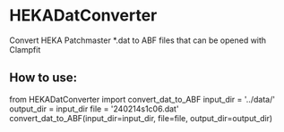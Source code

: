 # HEKADatConverter
Convert HEKA Patchmaster *.dat to ABF files that can be opened with Clampfit

## How to use:
from HEKADatConverter import convert_dat_to_ABF
input_dir = '../data/'
output_dir = input_dir
file = '240214s1c06.dat'
convert_dat_to_ABF(input_dir=input_dir, file=file, output_dir=output_dir)
